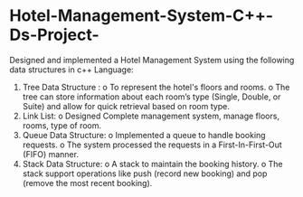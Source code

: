 # Hotel-Management-System-C++-Ds-Project-

Designed and implemented a Hotel Management System using the following data structures in c++ Language:
1.	Tree Data Structure :
        o	To represent the hotel's floors and rooms.
        o	The tree can store information about each room’s type (Single, Double, or Suite) and allow for quick retrieval based on room type.
2.	Link List:
        o	Designed Complete management system, manage floors, rooms, type of room.
3.	Queue Data Structure:
        o	Implemented a queue to handle booking requests.
        o	The system processed the requests in a First-In-First-Out (FIFO) manner.
4.	Stack Data Structure:
        o	A stack to maintain the booking history.
        o	The stack support operations like push (record new booking) and pop (remove the most recent booking).
